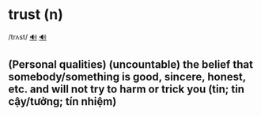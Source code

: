 # trust (n)

/trʌst/ [🔊](https://www.oxfordlearnersdictionaries.com/media/english/uk_pron/t/tru/trust/trust__gb_1.mp3) [🔊](https://www.oxfordlearnersdictionaries.com/media/english/us_pron/t/tru/trust/trust__us_1.mp3)

## (Personal qualities) (uncountable) the belief that somebody/something is good, sincere, honest, etc. and will not try to harm or trick you (tin; tin cậy/tưởng; tín nhiệm)
